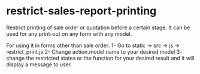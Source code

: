 # restrict-sales-report-printing
Restrict printing of sale order or quotation before a certain stage.
It can be used for any print-out on any form with any model.

For using it in forms other than sale order:
1- Go to static -> src -> js -> restrict_print.js
2- Change action.model.name to your desired model
3- change the restricted states or the function for your desired result and it will display a message to user.
